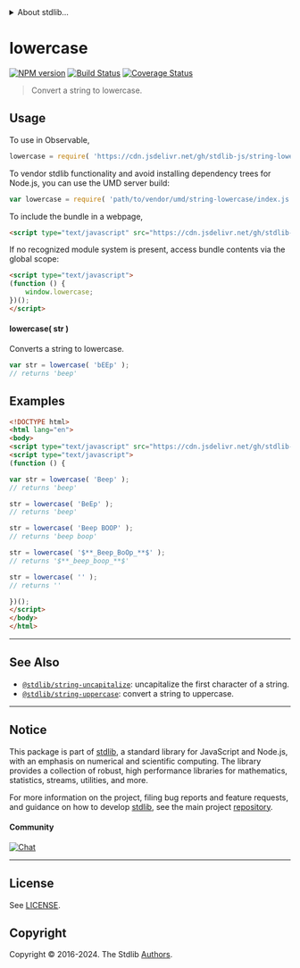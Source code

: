 <!--

@license Apache-2.0

Copyright (c) 2018 The Stdlib Authors.

Licensed under the Apache License, Version 2.0 (the "License");
you may not use this file except in compliance with the License.
You may obtain a copy of the License at

   http://www.apache.org/licenses/LICENSE-2.0

Unless required by applicable law or agreed to in writing, software
distributed under the License is distributed on an "AS IS" BASIS,
WITHOUT WARRANTIES OR CONDITIONS OF ANY KIND, either express or implied.
See the License for the specific language governing permissions and
limitations under the License.

-->


<details>
  <summary>
    About stdlib...
  </summary>
  <p>We believe in a future in which the web is a preferred environment for numerical computation. To help realize this future, we've built stdlib. stdlib is a standard library, with an emphasis on numerical and scientific computation, written in JavaScript (and C) for execution in browsers and in Node.js.</p>
  <p>The library is fully decomposable, being architected in such a way that you can swap out and mix and match APIs and functionality to cater to your exact preferences and use cases.</p>
  <p>When you use stdlib, you can be absolutely certain that you are using the most thorough, rigorous, well-written, studied, documented, tested, measured, and high-quality code out there.</p>
  <p>To join us in bringing numerical computing to the web, get started by checking us out on <a href="https://github.com/stdlib-js/stdlib">GitHub</a>, and please consider <a href="https://opencollective.com/stdlib">financially supporting stdlib</a>. We greatly appreciate your continued support!</p>
</details>

# lowercase

[![NPM version][npm-image]][npm-url] [![Build Status][test-image]][test-url] [![Coverage Status][coverage-image]][coverage-url] <!-- [![dependencies][dependencies-image]][dependencies-url] -->

> Convert a string to lowercase.

<section class="intro">

</section>

<!-- /.intro -->



<section class="usage">

## Usage

To use in Observable,

```javascript
lowercase = require( 'https://cdn.jsdelivr.net/gh/stdlib-js/string-lowercase@v0.2.0-umd/browser.js' )
```

To vendor stdlib functionality and avoid installing dependency trees for Node.js, you can use the UMD server build:

```javascript
var lowercase = require( 'path/to/vendor/umd/string-lowercase/index.js' )
```

To include the bundle in a webpage,

```html
<script type="text/javascript" src="https://cdn.jsdelivr.net/gh/stdlib-js/string-lowercase@v0.2.0-umd/browser.js"></script>
```

If no recognized module system is present, access bundle contents via the global scope:

```html
<script type="text/javascript">
(function () {
    window.lowercase;
})();
</script>
```

#### lowercase( str )

Converts a string to lowercase.

```javascript
var str = lowercase( 'bEEp' );
// returns 'beep'
```

</section>

<!-- /.usage -->

<section class="examples">

## Examples

<!-- eslint no-undef: "error" -->

```html
<!DOCTYPE html>
<html lang="en">
<body>
<script type="text/javascript" src="https://cdn.jsdelivr.net/gh/stdlib-js/string-lowercase@v0.2.0-umd/browser.js"></script>
<script type="text/javascript">
(function () {

var str = lowercase( 'Beep' );
// returns 'beep'

str = lowercase( 'BeEp' );
// returns 'beep'

str = lowercase( 'Beep BOOP' );
// returns 'beep boop'

str = lowercase( '$**_Beep_BoOp_**$' );
// returns '$**_beep_boop_**$'

str = lowercase( '' );
// returns ''

})();
</script>
</body>
</html>
```

</section>

<!-- /.examples -->



<!-- Section for related `stdlib` packages. Do not manually edit this section, as it is automatically populated. -->

<section class="related">

* * *

## See Also

-   <span class="package-name">[`@stdlib/string-uncapitalize`][@stdlib/string/uncapitalize]</span><span class="delimiter">: </span><span class="description">uncapitalize the first character of a string.</span>
-   <span class="package-name">[`@stdlib/string-uppercase`][@stdlib/string/uppercase]</span><span class="delimiter">: </span><span class="description">convert a string to uppercase.</span>

</section>

<!-- /.related -->

<!-- Section for all links. Make sure to keep an empty line after the `section` element and another before the `/section` close. -->


<section class="main-repo" >

* * *

## Notice

This package is part of [stdlib][stdlib], a standard library for JavaScript and Node.js, with an emphasis on numerical and scientific computing. The library provides a collection of robust, high performance libraries for mathematics, statistics, streams, utilities, and more.

For more information on the project, filing bug reports and feature requests, and guidance on how to develop [stdlib][stdlib], see the main project [repository][stdlib].

#### Community

[![Chat][chat-image]][chat-url]

---

## License

See [LICENSE][stdlib-license].


## Copyright

Copyright &copy; 2016-2024. The Stdlib [Authors][stdlib-authors].

</section>

<!-- /.stdlib -->

<!-- Section for all links. Make sure to keep an empty line after the `section` element and another before the `/section` close. -->

<section class="links">

[npm-image]: http://img.shields.io/npm/v/@stdlib/string-lowercase.svg
[npm-url]: https://npmjs.org/package/@stdlib/string-lowercase

[test-image]: https://github.com/stdlib-js/string-lowercase/actions/workflows/test.yml/badge.svg?branch=v0.2.0
[test-url]: https://github.com/stdlib-js/string-lowercase/actions/workflows/test.yml?query=branch:v0.2.0

[coverage-image]: https://img.shields.io/codecov/c/github/stdlib-js/string-lowercase/main.svg
[coverage-url]: https://codecov.io/github/stdlib-js/string-lowercase?branch=main

<!--

[dependencies-image]: https://img.shields.io/david/stdlib-js/string-lowercase.svg
[dependencies-url]: https://david-dm.org/stdlib-js/string-lowercase/main

-->

[chat-image]: https://img.shields.io/gitter/room/stdlib-js/stdlib.svg
[chat-url]: https://app.gitter.im/#/room/#stdlib-js_stdlib:gitter.im

[stdlib]: https://github.com/stdlib-js/stdlib

[stdlib-authors]: https://github.com/stdlib-js/stdlib/graphs/contributors

[cli-section]: https://github.com/stdlib-js/string-lowercase#cli
[cli-url]: https://github.com/stdlib-js/string-lowercase/tree/cli
[@stdlib/string-lowercase]: https://github.com/stdlib-js/string-lowercase/tree/main

[umd]: https://github.com/umdjs/umd
[es-module]: https://developer.mozilla.org/en-US/docs/Web/JavaScript/Guide/Modules

[deno-url]: https://github.com/stdlib-js/string-lowercase/tree/deno
[deno-readme]: https://github.com/stdlib-js/string-lowercase/blob/deno/README.md
[umd-url]: https://github.com/stdlib-js/string-lowercase/tree/umd
[umd-readme]: https://github.com/stdlib-js/string-lowercase/blob/umd/README.md
[esm-url]: https://github.com/stdlib-js/string-lowercase/tree/esm
[esm-readme]: https://github.com/stdlib-js/string-lowercase/blob/esm/README.md
[branches-url]: https://github.com/stdlib-js/string-lowercase/blob/main/branches.md

[stdlib-license]: https://raw.githubusercontent.com/stdlib-js/string-lowercase/main/LICENSE

[standard-streams]: https://en.wikipedia.org/wiki/Standard_streams

<!-- <related-links> -->

[@stdlib/string/uncapitalize]: https://github.com/stdlib-js/string-uncapitalize/tree/umd

[@stdlib/string/uppercase]: https://github.com/stdlib-js/string-uppercase/tree/umd

<!-- </related-links> -->

</section>

<!-- /.links -->
